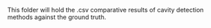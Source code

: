 This folder will hold the .csv comparative results of cavity detection methods against the ground truth.
